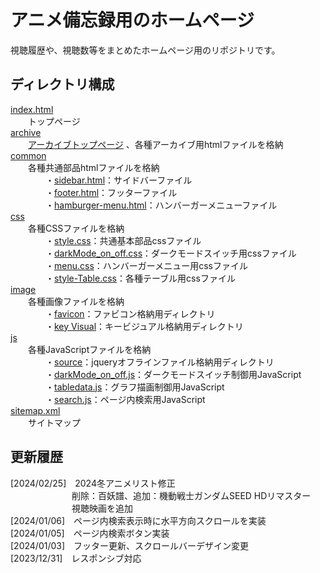 # アニメ備忘録用のホームページ

視聴履歴や、視聴数等をまとめたホームページ用のリポジトリです。

## ディレクトリ構成
[index.html](/index.html)  
　　トップページ  
[archive](/archive/)  
　　[アーカイブトップページ](/archive/archivetop.html)  、各種アーカイブ用htmlファイルを格納  
[common](/common/)  
　　各種共通部品htmlファイルを格納  
　　　　・[sidebar.html](/common/sidebar.html)：サイドバーファイル  
　　　　・[footer.html](/common/footer.html)：フッターファイル  
　　　　・[hamburger-menu.html](/common/hamburger-menu.html)：ハンバーガーメニューファイル  
[css](/css/)  
　　各種CSSファイルを格納  
　　　　・[style.css](/css/style.css)：共通基本部品cssファイル  
　　　　・[darkMode_on_off.css](/css/darkMode_on_off.css)：ダークモードスイッチ用cssファイル  
　　　　・[menu.css](/css/menu.css)：ハンバーガーメニュー用cssファイル  
　　　　・[style-Table.css](/css/style-Table.css)：各種テーブル用cssファイル  
[image](/image/)  
　　各種画像ファイルを格納  
　　　　・[favicon](/image/favicon/)：ファビコン格納用ディレクトリ  
　　　　・[key Visual](/image/key%20Visual/)：キービジュアル格納用ディレクトリ  
[js](/js/)  
　　各種JavaScriptファイルを格納  
　　　　・[source](/js/source/)：jqueryオフラインファイル格納用ディレクトリ  
　　　　・[darkMode_on_off.js](/js/darkMode_on_off.js)：ダークモードスイッチ制御用JavaScript  
　　　　・[tabledata.js](/js/tabledata.js)：グラフ描画制御用JavaScript  
　　　　・[search.js](/js/search.js)：ページ内検索用JavaScript  
[sitemap.xml](/sitemap.xml)  
　　サイトマップ  

## 更新履歴
[2024/02/25]&emsp;2024冬アニメリスト修正  
&emsp;&emsp;&emsp;&emsp;&emsp;&emsp;&emsp;削除：百妖譜、追加：機動戦士ガンダムSEED HDリマスター   
&emsp;&emsp;&emsp;&emsp;&emsp;&emsp;&emsp;視聴映画を追加  
[2024/01/06]&emsp;ページ内検索表示時に水平方向スクロールを実装  
[2024/01/05]&emsp;ページ内検索ボタン実装  
[2024/01/03]&emsp;フッター更新、スクロールバーデザイン変更  
[2023/12/31]&emsp;レスポンシブ対応
